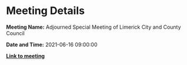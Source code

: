 # Meeting Details

**Meeting Name:** Adjourned Special Meeting of Limerick City and County Council

**Date and Time:** 2021-06-16 09:00:00

**<a href="https://www.limerick.ie/council/whats-on/adjourned-special-meeting-limerick-city-and-county-council" target="_blank">Link to meeting</a>**
